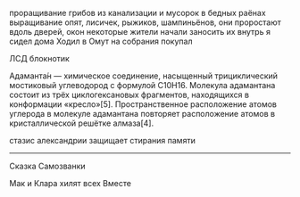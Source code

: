 проращивание грибов из канализации и мусорок в бедных раёнах
выращивание опят, лисичек, рыжиков, шампиньёнов, они проростают вдоль дверей, окон некоторые жители начали заносить их внутрь
я сидел дома
Ходил в Омут на собрания
покупал


ЛСД блокнотик


Адаманта́н — химическое соединение, насыщенный трициклический мостиковый углеводород с формулой C10H16. Молекула адамантана состоит из трёх циклогексановых фрагментов, находящихся в конформации «кресло»[5]. Пространственное расположение атомов углерода в молекуле адамантана повторяет расположение атомов в кристаллической решётке алмаза[4].


стазис александрии защищает стирания памяти


_______________________________________________________________________________
Сказка Самозванки

Мак и Клара хилят всех Вместе
